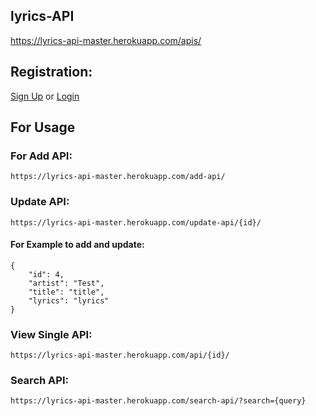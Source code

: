 ## lyrics-API
https://lyrics-api-master.herokuapp.com/apis/
## Registration:
  [Sign Up](https://lyrics-api-master.herokuapp.com/signup/) or [Login](https://lyrics-api-master.herokuapp.com/login/)
## For Usage
### For Add API:
    https://lyrics-api-master.herokuapp.com/add-api/
### Update API:
    https://lyrics-api-master.herokuapp.com/update-api/{id}/
#### For Example to add and update:
    {
        "id": 4,
        "artist": "Test",
        "title": "title",
        "lyrics": "lyrics"
    }
### View Single API:
    https://lyrics-api-master.herokuapp.com/api/{id}/
### Search API:
    https://lyrics-api-master.herokuapp.com/search-api/?search={query}
